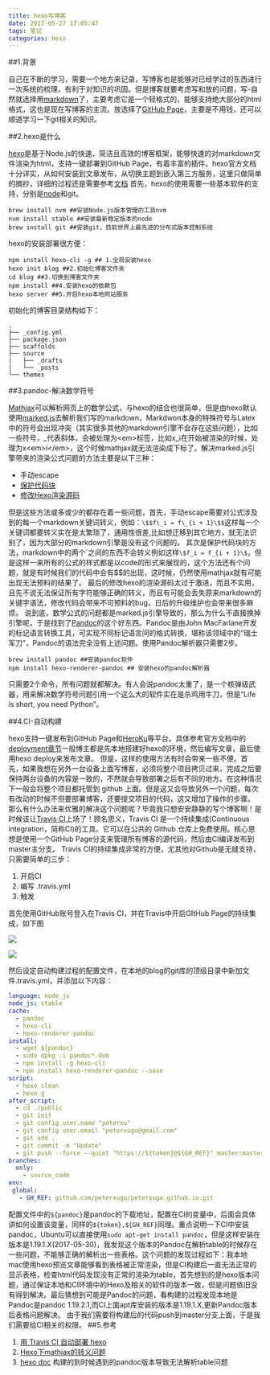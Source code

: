 ```yaml
---
title: hexo写博客
date: 2017-05-27 17:05:47
tags: 笔记
categories: hexo
---
```

##1.背景

自己在不断的学习，需要一个地方来记录，写博客也是能够对已经学过的东西进行一次系统的梳理，有利于对知识的巩固。但是博客就要考虑写和放的问题，写-自然就选择用[markdown](http://wowubuntu.com/markdown/)了，主要考虑它是一个轻格式的，能够支持绝大部分的html格式，这也是现在写博客的主流。放选择了[GitHub Page](https://pages.github.com/)，主要是不用钱，还可以顺道学习一下git相关的知识。

##2.hexo是什么

[hexo](https://github.com/hexojs/hexo/stargazers)是基于Node.js的快速、简洁且高效的博客框架，能够快速的对markdown文件渲染为html，支持一键部署到GitHub Page，有着丰富的插件。hexo官方文档十分详实，从如何安装到文章发布，从切换主题到嵌入第三方服务，这里只做简单的摘抄，详细的过程还是需要参考[文档](https://hexo.io/zh-cn/docs/)
首先，hexo的使用需要一些基本软件的支持，分别是[node](https://github.com/nodejs/node)和git。
```shell
brew install nvm ##安装Node.js版本管理的工具nvm
nvm install stable ##安装最新稳定版本的node
brew install git ##安装git，目前世界上最先进的分布式版本控制系统
```
hexo的安装部署很方便：
```shell
npm install hexo-cli -g ## 1.全局安装hexo
hexo init blog ##2.初始化博客文件夹
cd blog ##3.切换到博客文件夹
npm install ##4.安装hexo的依赖包
hexo server ##5.开启hexo本地网站服务
```

初始化的博客目录结构如下：

```shell
.
├── _config.yml
├── package.json
├── scaffolds
├── source
|   ├── _drafts
|   └── _posts
└── themes
```

##3.pandoc-解决数学符号

[Mathjax](https://www.mathjax.org/)可以解析网页上的数学公式，与hexo的结合也很简单，但是由hexo默认使用[marked.js](https://github.com/chjj/marked)去解析我们写的markdown，Markdwon本身的特殊符号与Latex中的符号会出现冲突（其实很多其他的markdown引擎不会存在这些问题），比如一些符号，\_代表斜体，会被处理为\<em\>标签，比如x\_i在开始被渲染的时候，处理为x\<em\>i\</em\>，这个时候mathjax就无法渲染成下标了。解决marked.js引擎带来的渲染公式问题的方法主要是以下三种：
- 手动escape
- [保护代码块](https://liam0205.me/2015/09/09/fix-conflict-between-mathjax-and-markdown/)
- [修改Hexo渲染源码](http://blog.csdn.net/emptyset110/article/details/50123231)

但是这些方法或多或少的都存在着一些问题，首先，手动escape需要对公式涉及到的每一个markdown关键词转义，例如：`\$$f\_i = f\_{i + 1}\$$`这样每一个关键词都要转义实在是太繁琐了，通用性很差,比如想迁移到其它地方，就无法识别了，因为大部分的markdown引擎是没有这个问题的。
其次是保护代码块的方法，markdown中的两个\`之间的东西不会转义例如这样`\$f_i = f_{i + 1}\$`，但是这样一来所有的公式的样式都是以code的形式来展现的，这个方法还有个问题，就是有时候我们的代码中会有$$的出现，这时候，仍然使用mathjax就有可能出现无法预料的结果了。
最后的修改hexo的渲染源码太过于激进，而且不实用，且先不说无法保证所有字符能够正确的转义，而且有可能会丢失原来markdown的关键字语法，修改代码会带来不可预料的bug，日后的升级维护也会带来很多麻烦。
说到底，数学公式的问题都是marked.js引擎导致的，那么为什么不直接换掉引擎呢，于是找到了[Pandoc](http://pandoc.org/)的这个好东西。Pandoc是由John MacFarlane开发的标记语言转换工具，可实现不同标记语言间的格式转换，堪称该领域中的“瑞士军刀”，Pandoc的语法完全没有上述问题。使用Pandoc解析器只需要2步。
```shell
brew install pandoc ##安装pandoc软件
npm install hexo-renderer-pandoc ## 安装hexo的pandoc解析器
```
只需要2个命令，所有问题就都解决。有人会说pandoc太重了，是一个核弹级武器，用来解决数学符号问题引用一个这么大的软件实在是杀鸡用牛刀，但是“Life is short, you need Python”。

##4.CI-自动构建

hexo支持一键发布到GItHub Page和[HeroKu](https://www.heroku.com/)等平台。具体参考官方文档中的[deployment章节](https://hexo.io/docs/deployment.html)一般博主都是先本地搭建好hexo的环境，然后编写文章，最后使用hexo deploy来发布文章。
但是，这样的使用方法有时会带来一些不便。首先，如果我想在另外一台设备上面写博客，必须将整个项目拷贝过来，完成之后要保持两台设备的内容是一致的，不然就会导致部署之后有不同的地方。在这种情况下一般会将整个项目都托管到 github 上面。但是这又会导致另外一个问题，每次有改动的时候不但要部署博客，还要提交项目的代码，这又增加了操作的步骤。
那么有什么办法来优雅的解决这个问题呢？毕竟我只想安安静静的写个博客啊！是时候该让[Travis CI](https://travis-ci.org/)上场了！顾名思义，Travis CI 是一个持续集成(Continuous integration，简称CI)的工具。它可以在公共的 Github 仓库上免费使用。核心思想是使用一个GitHub Page分支来管理所有博客的源代码，然后由CI编译发布到master主分支。
Travis CI的持续集成非常的方便，尤其他对Github是无缝支持，只需要简单的三步：
1. 开启CI
2. 编写 .travis.yml
3. 触发

首先使用GitHub账号登入在Travis CI，并在Travis中开启GItHub Page的持续集成，如下图

![](./_image/2017-05-30-11-38-30.jpg)

![](./_image/2017-05-30-11-30-06.jpg)

然后设定自动构建过程的配置文件，在本地的blog的git库的顶级目录中新加文件.travis.yml，并添加以下内容：
```yml
language: node_js
node_js: stable
cache: 
  - pandoc
  - hexo-cli
  - hexo-renderer-pandoc
install:
  - wget ${pandoc}
  - sudo dpkg -i pandoc*.deb
  - npm install -g hexo-cli
  - npm install hexo-renderer-pandoc --save
script:
  - hexo clean
  - hexo g
after_script:
  - cd ./public
  - git init
  - git config user.name "peterxu"
  - git config user.email "peterxugo@gmail.com"
  - git add .
  - git commit -m "Update"
  - git push --force --quiet "https://${token}@${GH_REF}" master:master
branches:
  only:
    - source_code
env:
 global:
   - GH_REF: github.com/peterxugo/peterxugo.github.io.git
```
配置文件中的`${pandoc}`是pandoc的下载地址，配置在CI的变量中，后面会具体讲如何设置该变量，同样的`${token},${GH_REF}`同理。重点说明一下CI中安装pandoc，Ubuntu可以直接使用`sudo apt-get install pandoc`，但是这样安装在版本是1.19.1.X(2017-05-30)，我发现这个版本的Pandoc在解析table的时候存在一些问题，不能够正确的解析出一些表格。这个问题的发现过程如下：我本地mac使用hexo预览文章能够看到表格被正常渲染，但是CI构建后一直无法正常的显示表格，检查html代码发现没有正常的渲染为table，首先想到的是hexo版本问题，通过保证本地和CI环境中的Hexo及相关的软件的版本一致，但是问题依旧没有得到解决。最后猜想到可能是Pandoc的问题，看构建的过程发现本地是Pandoc是pandoc 1.19.2.1,而CI上面apt库安装的版本是1.19.1.X,更新Pandoc版本后表格问题解决。
由于我们需要将构建后的代码push到master分支上面，于是我们需要给CI相关的权限。
##5.参考
1. [用 Travis CI 自动部署 hexo](https://segmentfault.com/a/1190000004667156)
2. [Hexo下mathjax的转义问题](http://shomy.top/2016/10/22/hexo-markdown-mathjax/)
3. [hexo doc](https://hexo.io/docs/)
构建的到时候遇到的pandoc版本导致无法解析table问题